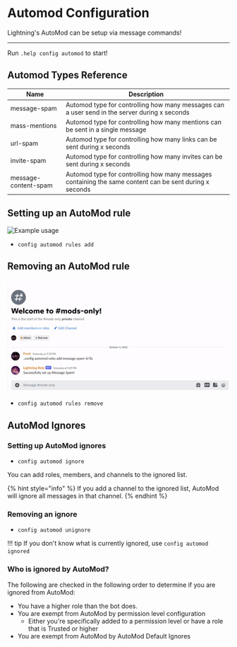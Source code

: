 # Automod Configuration

Lightning's AutoMod can be setup via message commands!

---

Run `.help config automod` to start!

## Automod Types Reference

| Name | Description |
| ---- | ----------- |
| message-spam | Automod type for controlling how many messages can a user send in the server during x seconds |
| mass-mentions | Automod type for controlling how many mentions can be sent in a single message |
| url-spam | Automod type for controlling how many links can be sent during x seconds |
| invite-spam | Automod type for controlling how many invites can be sent during x seconds |
| message-content-spam | Automod type for controlling how many messages containing the same content can be sent during x seconds |

## Setting up an AutoMod rule

![Example usage](../assets/rules_add.gif)

- `config automod rules add`

## Removing an AutoMod rule

![Example usage](../assets/rules_remove.gif)

- `config automod rules remove`

## AutoMod Ignores

### Setting up AutoMod ignores

- `config automod ignore`

You can add roles, members, and channels to the ignored list.

{% hint style="info" %}
If you add a channel to the ignored list, AutoMod will ignore all messages in that channel.
{% endhint %}

### Removing an ignore

- `config automod unignore`

!!! tip
    If you don't know what is currently ignored, use `config automod ignored`

### Who is ignored by AutoMod?

The following are checked in the following order to determine if you are ignored from AutoMod:

- You have a higher role than the bot does.
- You are exempt from AutoMod by permission level configuration
    - Either you're specifically added to a permission level or have a role that is Trusted or higher
- You are exempt from AutoMod by AutoMod Default Ignores

